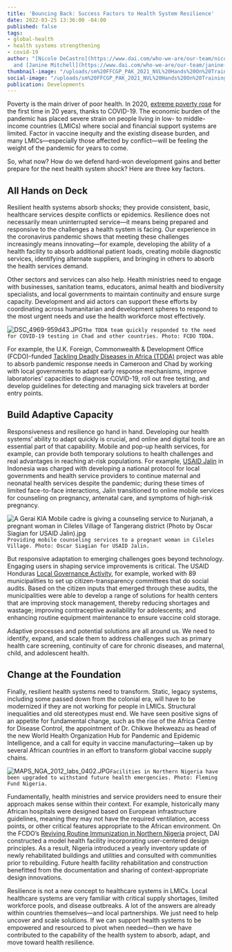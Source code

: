 ```yaml
---
title: 'Bouncing Back: Success Factors to Health System Resilience'
date: 2022-03-25 13:36:00 -04:00
published: false
tags:
- global-health
- health systems strengthening
- covid-19
author: "[Nicole DeCastro](https://www.dai.com/who-we-are/our-team/nicole-decastro)
  and [Janine Mitchell](https://www.dai.com/who-we-are/our-team/janine-mitchell)"
thumbnail-image: "/uploads/sm%20FFCGP_PAK_2021_NVL%20Hands%20On%20Training%20Biosafety%20and%20Biosecurity.jpg"
social-image: "/uploads/sm%20FFCGP_PAK_2021_NVL%20Hands%20On%20Training%20Biosafety%20and%20Biosecurity.jpg"
publication: Developments
---
```


Poverty is the main driver of poor health. In 2020, [extreme poverty rose](https://www.worldbank.org/en/topic/measuringpoverty#1) for the first time in 20 years, thanks to COVID-19. The economic burden of the pandemic has placed severe strain on people living in low- to middle-income countries (LMICs) where social and financial support systems are limited. Factor in vaccine inequity and the existing disease burden, and many LMICs—especially those affected by conflict—will be feeling the weight of the pandemic for years to come. 

So, what now? How do we defend hard-won development gains and better prepare for the next health system shock? Here are three key factors.






## All Hands on Deck

Resilient health systems absorb shocks; they provide consistent, basic, healthcare services despite conflicts or epidemics. Resilience does not necessarily mean uninterrupted service—it means being prepared and responsive to the challenges a health system is facing. Our experience in the coronavirus pandemic shows that meeting these challenges increasingly means innovating—for example, developing the ability of a health facility to absorb additional patient loads, creating mobile diagnostic services, identifying alternate suppliers, and bringing in others to absorb the health services demand. 

Other sectors and services can also help. Health ministries need to engage with businesses, sanitation teams, educators, animal health and biodiversity specialists, and local governments to maintain continuity and ensure surge capacity. Development and aid actors can support these efforts by coordinating across humanitarian and development spheres to respond to the most urgent needs and use the health workforce most effectively.  

![DSC_4969-959d43.JPG](/uploads/DSC_4969-959d43.JPG)`The TDDA team quickly responded to the need for COVID-19 testing in Chad and other countries. Photo: FCDO TDDA.`

For example, the U.K. Foreign, Commonwealth & Development Office (FCDO)-funded [Tackling Deadly Diseases in Africa (TDDA)](https://www.dai.com/our-work/projects/africa-tackling-deadly-diseases-in-africa-program) project was able to absorb pandemic response needs in Cameroon and Chad by working with local governments to adapt early response mechanisms, improve laboratories’ capacities to diagnose COVID-19, roll out free testing, and develop guidelines for detecting and managing sick travelers at border entry points.

## Build Adaptive Capacity

Responsiveness and resilience go hand in hand. Developing our health systems’ ability to adapt quickly is crucial, and online and digital tools are an essential part of that capability. Mobile and pop-up health services, for example, can provide both temporary solutions to health challenges and real advantages in reaching at-risk populations. For example, [USAID Jalin](https://www.dai.com/our-work/projects/indonesia-jalin) in Indonesia was charged with developing a national protocol for local governments and health service providers to continue maternal and neonatal health services despite the pandemic; during these times of limited face-to-face interactions, Jalin transitioned to online mobile services for counseling on pregnancy, antenatal care, and symptoms of high-risk pregnancy.

![A Gerai KIA Mobile cadre is giving a counseling service to Nurjanah, a pregnant woman in Cileles Village of Tangerang district (Photo by Oscar Siagian for USAID Jalin).jpg](/uploads/A%20Gerai%20KIA%20Mobile%20cadre%20is%20giving%20a%20counseling%20service%20to%20Nurjanah,%20a%20pregnant%20woman%20in%20Cileles%20Village%20of%20Tangerang%20district%20(Photo%20by%20Oscar%20Siagian%20for%20USAID%20Jalin).jpg)`Providing mobile counseling services to a pregnant woman in Cileles Village. Photo: Oscar Siagian for USAID Jalin.`

But responsive adaptation to emerging challenges goes beyond technology. Engaging users in shaping service improvements is critical. The USAID Honduras [Local Governance Activity](https://www.dai.com/our-work/projects/honduras-local-governance-activity-hlg), for example, worked with 89 municipalities to set up citizen-transparency committees that do social audits. Based on the citizen inputs that emerged through these audits, the municipalities were able to develop a range of solutions for health centers that are improving stock management, thereby reducing shortages and wastage; improving contraceptive availability for adolescents; and enhancing routine equipment maintenance to ensure vaccine cold storage. 

Adaptive processes and potential solutions are all around us. We need to identify, expand, and scale them to address challenges such as primary health care screening, continuity of care for chronic diseases, and maternal, child, and adolescent health.

## Change at the Foundation

Finally, resilient health systems need to transform. Static, legacy systems, including some passed down from the colonial era, will have to be modernized if they are not working for people in LMICs. Structural inequalities and old stereotypes must end. We have seen positive signs of an appetite for fundamental change, such as the rise of the Africa Centre for Disease Control, the appointment of Dr. Chikwe Ihekweazu as head of the new World Health Organization Hub for Pandemic and Epidemic Intelligence, and a call for equity in vaccine manufacturing—taken up by several African countries in an effort to transform global vaccine supply chains.

![MAPS_NGA_2012_labs_0402.JPG](/uploads/MAPS_NGA_2012_labs_0402.JPG)`Facilities in Northern Nigeria have been upgraded to withstand future health emergencies. Photo: Fleming Fund Nigeria.`

Fundamentally, health ministries and service providers need to ensure their approach makes sense within their context. For example, historically many African hospitals were designed based on European infrastructure guidelines, meaning they may not have the required ventilation, access points, or other critical features appropriate to the African environment. On the FCDO’s [Reviving Routine Immunization in Northern Nigeria](https://www.dai.com/our-work/projects/nigeria-partnership-for-reviving-routine-immunization-in-northern-nigeria-slash-maternal-newborn-and-child-health-prrinn-slash-mnch) project, DAI constructed a model health facility incorporating user-centered design principles. As a result, Nigeria introduced a yearly inventory update of newly rehabilitated buildings and utilities and consulted with communities prior to rebuilding. Future health facility rehabilitation and construction benefitted from the documentation and sharing of context-appropriate design innovations. 

Resilience is not a new concept to healthcare systems in LMICs. Local healthcare systems are very familiar with critical supply shortages, limited workforce pools, and disease outbreaks. A lot of the answers are already within countries themselves—and local partnerships. We just need to help uncover and scale solutions. If we can support health systems to be empowered and resourced to pivot when needed—then we have contributed to the capability of the health system to absorb, adapt, and move toward health resilience.  